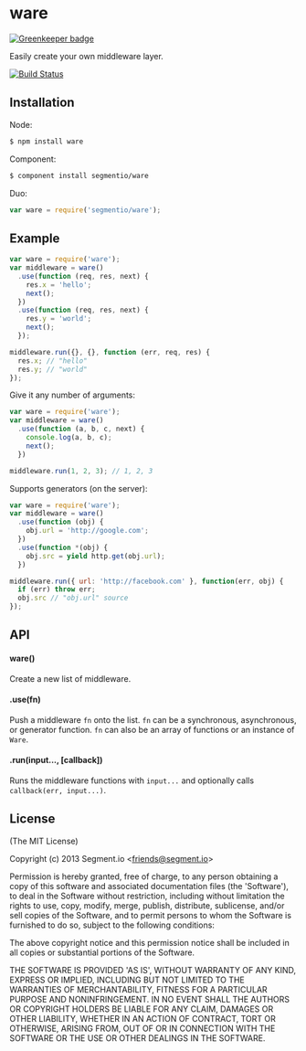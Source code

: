 
# ware

[![Greenkeeper badge](https://badges.greenkeeper.io/blakeembrey/ware.svg)](https://greenkeeper.io/)

  Easily create your own middleware layer.

  [![Build Status](https://travis-ci.org/segmentio/ware.png?branch=master)](https://travis-ci.org/segmentio/ware)

## Installation

Node:

```bash
$ npm install ware
```

Component:

```bash
$ component install segmentio/ware
```

Duo:

```js
var ware = require('segmentio/ware');
```

## Example

```js
var ware = require('ware');
var middleware = ware()
  .use(function (req, res, next) {
    res.x = 'hello';
    next();
  })
  .use(function (req, res, next) {
    res.y = 'world';
    next();
  });

middleware.run({}, {}, function (err, req, res) {
  res.x; // "hello"
  res.y; // "world"
});
```

  Give it any number of arguments:

```js
var ware = require('ware');
var middleware = ware()
  .use(function (a, b, c, next) {
    console.log(a, b, c);
    next();
  })

middleware.run(1, 2, 3); // 1, 2, 3
```

  Supports generators (on the server):

```js
var ware = require('ware');
var middleware = ware()
  .use(function (obj) {
    obj.url = 'http://google.com';
  })
  .use(function *(obj) {
    obj.src = yield http.get(obj.url);
  })

middleware.run({ url: 'http://facebook.com' }, function(err, obj) {
  if (err) throw err;
  obj.src // "obj.url" source
});
```

## API

#### ware()

  Create a new list of middleware.

#### .use(fn)

  Push a middleware `fn` onto the list. `fn` can be a synchronous, asynchronous, or generator function.
  `fn` can also be an array of functions or an instance of `Ware`.

#### .run(input..., [callback])

  Runs the middleware functions with `input...` and optionally calls `callback(err, input...)`.

## License

  (The MIT License)

  Copyright (c) 2013 Segment.io &lt;friends@segment.io&gt;

  Permission is hereby granted, free of charge, to any person obtaining a copy of this software and associated documentation files (the 'Software'), to deal in the Software without restriction, including without limitation the rights to use, copy, modify, merge, publish, distribute, sublicense, and/or sell copies of the Software, and to permit persons to whom the Software is furnished to do so, subject to the following conditions:

  The above copyright notice and this permission notice shall be included in all copies or substantial portions of the Software.

  THE SOFTWARE IS PROVIDED 'AS IS', WITHOUT WARRANTY OF ANY KIND, EXPRESS OR IMPLIED, INCLUDING BUT NOT LIMITED TO THE WARRANTIES OF MERCHANTABILITY, FITNESS FOR A PARTICULAR PURPOSE AND NONINFRINGEMENT. IN NO EVENT SHALL THE AUTHORS OR COPYRIGHT HOLDERS BE LIABLE FOR ANY CLAIM, DAMAGES OR OTHER LIABILITY, WHETHER IN AN ACTION OF CONTRACT, TORT OR OTHERWISE, ARISING FROM, OUT OF OR IN CONNECTION WITH THE SOFTWARE OR THE USE OR OTHER DEALINGS IN THE SOFTWARE.
